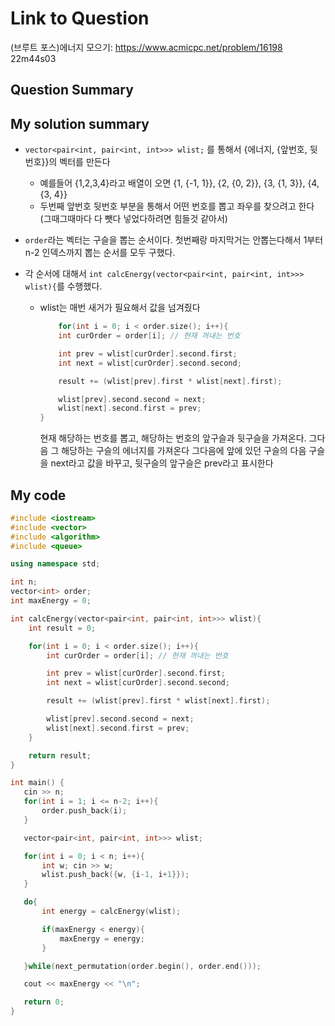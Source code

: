 # Link to Question
(브루트 포스)에너지 모으기: https://www.acmicpc.net/problem/16198
22m44s03

## Question Summary

## My solution summary

- `vector<pair<int, pair<int, int>>> wlist;` 를 통해서 {에너지, {앞번호, 뒷번호}}의 벡터를 만든다
    - 예를들어 {1,2,3,4}라고 배열이 오면 {1, {-1, 1}}, {2, {0, 2}}, {3, {1, 3}}, {4, {3, 4}}
    - 두번째 앞번호 뒷번호 부분을 통해서 어떤 번호를 뽑고 좌우를 찾으려고 한다(그때그때마다 다 뺏다 넣었다하려면 힘들것 같아서)

- `order`라는 벡터는 구슬을 뽑는 순서이다. 첫번째랑 마지막거는 안뽑는다해서 1부터 n-2 인덱스까지 뽑는 순서를 모두 구했다.

- 각 순서에 대해서 `int calcEnergy(vector<pair<int, pair<int, int>>> wlist){`를 수행했다.
  - wlist는 매번 새거가 필요해서 값을 넘겨줬다
    ```c++
        for(int i = 0; i < order.size(); i++){
        int curOrder = order[i]; // 현재 꺼내는 번호

        int prev = wlist[curOrder].second.first;
        int next = wlist[curOrder].second.second;

        result += (wlist[prev].first * wlist[next].first);

        wlist[prev].second.second = next;
        wlist[next].second.first = prev;
    }
    ```

    현재 해당하는 번호를 뽑고, 해당하는 번호의 앞구슬과 뒷구슬을 가져온다. 그다음 그 해당하는 구슬의 에너지를 가져온다
    그다음에 앞에 있던 구슬의 다음 구슬을 next라고 값을 바꾸고, 뒷구슬의 앞구슬은 prev라고 표시한다

    

## My code
```c++
#include <iostream>
#include <vector>
#include <algorithm>
#include <queue>

using namespace std;

int n;
vector<int> order;
int maxEnergy = 0;

int calcEnergy(vector<pair<int, pair<int, int>>> wlist){
    int result = 0;

    for(int i = 0; i < order.size(); i++){
        int curOrder = order[i]; // 현재 꺼내는 번호

        int prev = wlist[curOrder].second.first;
        int next = wlist[curOrder].second.second;

        result += (wlist[prev].first * wlist[next].first);

        wlist[prev].second.second = next;
        wlist[next].second.first = prev;
    }

    return result;
}

int main() {
   cin >> n;
   for(int i = 1; i <= n-2; i++){
       order.push_back(i);
   }

   vector<pair<int, pair<int, int>>> wlist;

   for(int i = 0; i < n; i++){
       int w; cin >> w;
       wlist.push_back({w, {i-1, i+1}});
   }

   do{
       int energy = calcEnergy(wlist);

       if(maxEnergy < energy){
           maxEnergy = energy;
       }

   }while(next_permutation(order.begin(), order.end()));

   cout << maxEnergy << "\n";

   return 0;
}
```